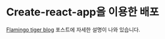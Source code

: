# Create-react-app을 이용한 배포
[Flamingo tiger blog](https://flamingotiger.github.io/frontend/react/create-react-app-deploy/) 포스트에 자세한 설명이 나와 있습니다.